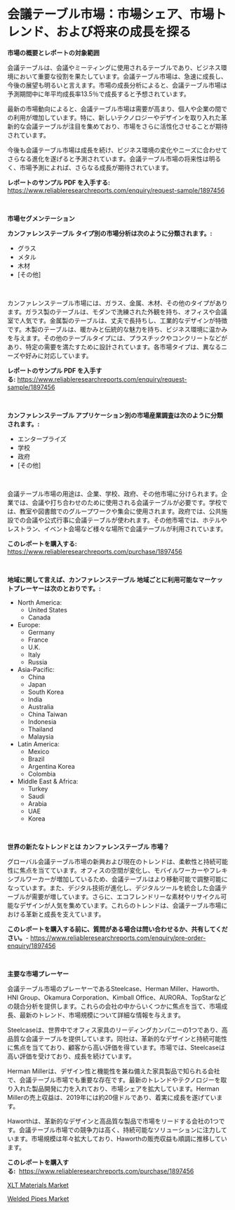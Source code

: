 <p><h1>会議テーブル市場：市場シェア、市場トレンド、および将来の成長を探る</h1></p><p><strong>市場の概要とレポートの対象範囲</strong></p>
<p><p>会議テーブルは、会議やミーティングに使用されるテーブルであり、ビジネス環境において重要な役割を果たしています。会議テーブル市場は、急速に成長し、今後の展望も明るいと言えます。市場の成長分析によると、会議テーブル市場は予測期間中に年平均成長率13.5％で成長すると予想されています。</p><p>最新の市場動向によると、会議テーブル市場は需要が高まり、個人や企業の間での利用が増加しています。特に、新しいテクノロジーやデザインを取り入れた革新的な会議テーブルが注目を集めており、市場をさらに活性化させることが期待されています。</p><p>今後も会議テーブル市場は成長を続け、ビジネス環境の変化やニーズに合わせてさらなる進化を遂げると予測されています。会議テーブル市場の将来性は明るく、市場予測によれば、さらなる成長が期待されています。</p></p>
<p><strong>レポートのサンプル PDF を入手する:</strong> <a href="https://www.reliableresearchreports.com/enquiry/request-sample/1897456">https://www.reliableresearchreports.com/enquiry/request-sample/1897456</a></p>
<p>&nbsp;</p>
<p><strong>市場セグメンテーション</strong></p>
<p><strong>カンファレンステーブル タイプ別の市場分析は次のように分類されます。:</strong></p>
<p><ul><li>グラス</li><li>メタル</li><li>木材</li><li>[その他]</li></ul></p>
<p>&nbsp;</p>
<p><p>カンファレンステーブル市場には、ガラス、金属、木材、その他のタイプがあります。ガラス製のテーブルは、モダンで洗練された外観を持ち、オフィスや会議室で人気です。金属製のテーブルは、丈夫で長持ちし、工業的なデザインが特徴です。木製のテーブルは、暖かみと伝統的な魅力を持ち、ビジネス環境に温かみを与えます。その他のテーブルタイプには、プラスチックやコンクリートなどがあり、特定の需要を満たすために設計されています。各市場タイプは、異なるニーズや好みに対応しています。</p></p>
<p><strong>レポートのサンプル PDF を入手する:</strong>&nbsp;<a href="https://www.reliableresearchreports.com/enquiry/request-sample/1897456">https://www.reliableresearchreports.com/enquiry/request-sample/1897456</a></p>
<p>&nbsp;</p>
<p><strong> カンファレンステーブル アプリケーション別の市場産業調査は次のように分類されます。:</strong></p>
<p><ul><li>エンタープライズ</li><li>学校</li><li>政府</li><li>[その他]</li></ul></p>
<p>&nbsp;</p>
<p><p>会議テーブル市場の用途は、企業、学校、政府、その他市場に分けられます。企業では、会議や打ち合わせのために使用される会議テーブルが必要です。学校では、教室や図書館でのグループワークや集会に使用されます。政府では、公共施設での会議や公式行事に会議テーブルが使われます。その他市場では、ホテルやレストラン、イベント会場など様々な場所で会議テーブルが利用されています。</p></p>
<p><strong>このレポートを購入する:</strong>&nbsp; <a href="https://www.reliableresearchreports.com/purchase/1897456">https://www.reliableresearchreports.com/purchase/1897456</a></p>
<p>&nbsp;</p>
<p><strong>地域に関して言えば、カンファレンステーブル 地域ごとに利用可能なマーケットプレーヤーは次のとおりです。:</strong></p>
<p><ul>
    <li>
        North America:
        <ul>
            <li>United States</li>
            <li>Canada</li>
        </ul>
    </li>
    <li>
        Europe:
        <ul>
            <li>Germany</li>
            <li>France</li>
            <li>U.K.</li>
            <li>Italy</li>
            <li>Russia</li>
        </ul>
    </li>
    <li>
        Asia-Pacific:
        <ul>
            <li>China</li>
            <li>Japan</li>
            <li>South Korea</li>
            <li>India</li>
            <li>Australia</li>
            <li>China Taiwan</li>
            <li>Indonesia</li>
            <li>Thailand</li>
            <li>Malaysia</li>
        </ul>
    </li>
    <li>
        Latin America:
        <ul>
            <li>Mexico</li>
            <li>Brazil</li>
            <li>Argentina Korea</li>
            <li>Colombia</li>
        </ul>
    </li>
    <li>
        Middle East & Africa:
        <ul>
            <li>Turkey</li>
            <li>Saudi</li>
            <li>Arabia</li>
            <li>UAE</li>
            <li>Korea</li>
        </ul>
    </li>
    </ul></p>
<p>&nbsp;</p>
<p><strong>世界の新たなトレンドとは カンファレンステーブル 市場？</strong></p>
<p><p>グローバル会議テーブル市場の新興および現在のトレンドは、柔軟性と持続可能性に焦点を当てています。オフィスの空間が変化し、モバイルワーカーやフレキシブルワーカーが増加しているため、会議テーブルはより移動可能で調整可能になっています。また、デジタル技術が進化し、デジタルツールを統合した会議テーブルが需要が増しています。さらに、エコフレンドリーな素材やリサイクル可能なデザインが人気を集めています。これらのトレンドは、会議テーブル市場における革新と成長を支えています。</p></p>
<p><strong>このレポートを購入する前に、質問がある場合は問い合わせるか、共有してください。</strong>- <a href="https://www.reliableresearchreports.com/enquiry/pre-order-enquiry/1897456">https://www.reliableresearchreports.com/enquiry/pre-order-enquiry/1897456</a></p>
<p>&nbsp;</p>
<p><strong>主要な市場プレーヤー</strong></p>
<p><p>会議テーブル市場のプレーヤーであるSteelcase、Herman Miller、Haworth、HNI Group、Okamura Corporation、Kimball Office、AURORA、TopStarなどの競合分析を提供します。これらの会社の中からいくつかに焦点を当て、市場成長、最新のトレンド、市場規模について詳細な情報を与えます。</p><p>Steelcaseは、世界中でオフィス家具のリーディングカンパニーの1つであり、高品質な会議テーブルを提供しています。同社は、革新的なデザインと持続可能性に焦点を当てており、顧客から高い評価を得ています。市場では、Steelcaseは高い評価を受けており、成長を続けています。</p><p>Herman Millerは、デザイン性と機能性を兼ね備えた家具製品で知られる会社で、会議テーブル市場でも重要な存在です。最新のトレンドやテクノロジーを取り入れた製品開発に力を入れており、市場シェアを拡大しています。Herman Millerの売上収益は、2019年には約20億ドルであり、着実に成長を遂げています。</p><p>Haworthは、革新的なデザインと高品質な製品で市場をリードする会社の1つです。会議テーブル市場での競争力は高く、持続可能なソリューションに注力しています。市場規模は年々拡大しており、Haworthの販売収益も順調に推移しています。</p></p>
<p><strong>このレポートを購入する:</strong>&nbsp;&nbsp;<a href="https://www.reliableresearchreports.com/purchase/1897456">https://www.reliableresearchreports.com/purchase/1897456</a></p>
<p><p><a href="https://zircon-bluebell-299.notion.site/XLT-Materials-Market-Challenges-Opportunities-and-Growth-Drivers-and-Major-Market-Players-forecas-38338b223842470bb78f5d21860733e3">XLT Materials Market</a></p><p><a href="https://github.com/kathiaseamanalvaradovlprc2h/Market-Research-Report-List-1/blob/main/welded-pipes-market.md">Welded Pipes Market</a></p></p>